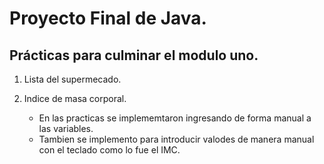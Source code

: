 # Proyecto Final de Java.
## Prácticas para culminar el modulo uno.

1. Lista del supermecado.
2. Indice de masa corporal.

   * En las practicas se implememtaron ingresando de forma manual a las variables.
   * Tambien se implemento para introducir valodes de manera manual con el teclado como lo fue el IMC.
     
